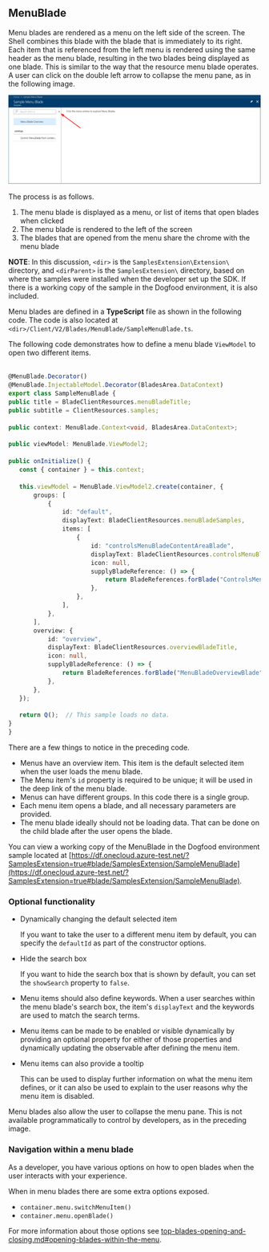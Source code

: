 
<a name="menublade"></a>
## MenuBlade

Menu blades are rendered as a menu on the left side of the screen. The Shell combines this blade with the blade that is immediately to its right. Each item that is referenced from the left menu is rendered using the same header as the menu blade, resulting in the two blades being displayed as one blade.  This is similar to the way that the resource menu blade operates.  A user can click on the double left arrow to collapse the menu pane, as in the following image.
 
![alt-text](../media/top-blades-menublade/menuBlade.png "Menu Blade")

The process is as follows.

1. The menu blade is displayed as a menu, or list of items that open blades when clicked
1. The menu blade is rendered to the left of the screen
1. The blades that are opened from the menu share the chrome with the menu blade 

**NOTE**: In this discussion, `<dir>` is the `SamplesExtension\Extension\` directory, and  `<dirParent>`  is the `SamplesExtension\` directory, based on where the samples were installed when the developer set up the SDK. If there is a working copy of the sample in the Dogfood environment, it is also included.

Menu blades are defined in a **TypeScript** file as shown in the following code. The code is also located at `<dir>/Client/V2/Blades/MenuBlade/SampleMenuBlade.ts`.

The following code demonstrates how to define a menu blade `ViewModel` to open two different items.

 ```typescript

@MenuBlade.Decorator()
@MenuBlade.InjectableModel.Decorator(BladesArea.DataContext)
export class SampleMenuBlade {
public title = BladeClientResources.menuBladeTitle;
public subtitle = ClientResources.samples;

public context: MenuBlade.Context<void, BladesArea.DataContext>;

public viewModel: MenuBlade.ViewModel2;

public onInitialize() {
    const { container } = this.context;

    this.viewModel = MenuBlade.ViewModel2.create(container, {
        groups: [
            {
                id: "default",
                displayText: BladeClientResources.menuBladeSamples,
                items: [
                    {
                        id: "controlsMenuBladeContentAreaBlade",
                        displayText: BladeClientResources.controlsMenuBladeContentAreaBladeTitle,
                        icon: null,
                        supplyBladeReference: () => {
                            return BladeReferences.forBlade("ControlsMenuBladeContentAreaBlade").createReference();
                        },
                    },
                ],
            },
        ],
        overview: {
            id: "overview",
            displayText: BladeClientResources.overviewBladeTitle,
            icon: null,
            supplyBladeReference: () => {
                return BladeReferences.forBlade("MenuBladeOverviewBlade").createReference();
            },
        },
    });

    return Q();  // This sample loads no data.
}
}

```
 
There are a few things to notice in the preceding code.

* Menus have an overview item. This item is the default selected item when the user loads the menu blade.
* The Menu item's `id` property is required to be unique; it  will be used in the deep link of the menu blade.
* Menus can have different groups. In this code there is a single group.
* Each menu item opens a blade, and all necessary parameters are provided.
* The menu blade ideally should not be loading data. That can be done on the child blade after the user opens the blade.

You can view a working copy of the MenuBlade in the Dogfood environment sample located at 
[https://df.onecloud.azure-test.net/?SamplesExtension=true#blade/SamplesExtension/SampleMenuBlade](https://df.onecloud.azure-test.net/?SamplesExtension=true#blade/SamplesExtension/SampleMenuBlade).

<a name="menublade-optional-functionality"></a>
### Optional functionality

* Dynamically changing the default selected item

    If  you want to take the user to a different menu item by default, you can specify the `defaultId` as part of the constructor options.

* Hide the search box

    If you want to hide the search box that is shown by default, you can set the `showSearch` property to `false`.

* Menu items should also define keywords. When a user searches within the menu blade's search box, the item's `displayText` and the keywords are used to match the search terms.

* Menu items can be made to be enabled or visible dynamically by providing an optional property for either of those properties and dynamically updating the observable after defining the menu item.

* Menu items can also provide a tooltip

    This can be used to display further information on what the menu item defines, or it can also be used to explain to the user reasons why the menu item is disabled. 

Menu blades also allow the user to collapse the menu pane.  This is not available programmatically to control by developers, as in the preceding image.

<a name="menublade-navigation-within-a-menu-blade"></a>
### Navigation within a menu blade

As a developer, you have various options on how to open blades when the user interacts with your experience.

When in menu blades there are some extra options exposed.

* `container.menu.switchMenuItem()`
* `container.menu.openBlade()`

For more information about those options see [top-blades-opening-and-closing.md#opening-blades-within-the-menu](top-blades-opening-and-closing.md#opening-blades-within-the-menu).